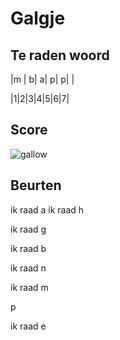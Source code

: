 # Galgje

## Te raden woord

|m | b| a| p| p| |

|1|2|3|4|5|6|7|

## Score
![gallow](./images/4.png)

## Beurten
ik raad a
ik raad h

ik raad g

ik raad b

ik raad n

ik raad m

p

ik raad e

